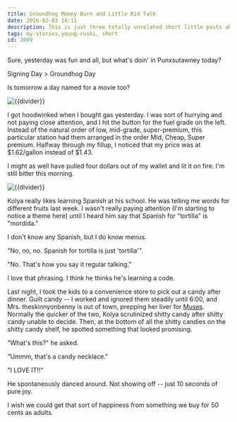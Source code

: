 ```yaml
---
title: Groundhog Money Burn and Little Kid Talk
date: 2016-02-03 14:11
description: This is just three totally unrelated short little posts about what's been happening around the theskinnyonbenny house.
tags: my-stories,young-ruski, short
id: 2009
---
```

Sure, yesterday was fun and all, but what's doin' in Punxsutawney today?

Signing Day > Groundhog Day

Is tomorrow a day named for a movie too?

<img src="/img/greenline.gif" class="greenline" alt="{{divider}}" />

I got hoodwinked when I bought gas yesterday.  I was sort of hurrying and not paying close attention, and I hit the button for the fuel grade on the left.  Instead of the natural order of low, mid-grade, super-premium, this particular station had them arranged in the order Mid, Cheap, Super premium.  Halfway through my fillup, I noticed that my price was at $1.62/gallon instead of $1.43.  

I might as well have pulled four dollars out of my wallet and lit it on fire.  I'm still bitter this morning.

<img src="/img/greenline.gif" class="greenline" alt="{{divider}}" />

Kolya really likes learning Spanish at his school.  He was telling me words for different fruits last week.  I wasn't really paying attention (I'm starting to notice a theme here) until I heard him say that Spanish for "tortilla" is "mordida."

I don't know any Spanish, but I do know menus.

"No, no, no.  Spanish for tortilla is just 'tortilla'".

"No.  That's how you say it regular talking."

I love that phrasing.  I think he thinks he's learning a code.

Last night, I took the kids to a convenience store to pick out a candy after dinner.  Guilt candy -- I worked and ignored them steadily until 6:00, and Mrs. theskinnyonbenny is out of town, prepping her liver for <a href="http://kreweofmuses.org/" target="_blank">Muses</a>.  Normally the quicker of the two, Kolya scrutinized shitty candy after shitty candy unable to decide.  Then, at the bottom of all the shitty candies on the shitty candy shelf, he spotted something that looked promising.

"What's this?" he asked.

"Ummm, that's a candy necklace."

"I LOVE IT!!"  

He spontaneously danced around.  Not showing off -- just 10 seconds of pure joy.  

I wish we could get that sort of happiness from something we buy for 50 cents as adults.
